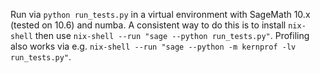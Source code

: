 Run via `python run_tests.py` in a virtual environment with SageMath 10.x (tested on 10.6) and numba. A consistent way to do this is to install `nix-shell` then use `nix-shell --run "sage --python run_tests.py"`. Profiling also works via e.g. `nix-shell --run "sage --python -m kernprof -lv run_tests.py"`.